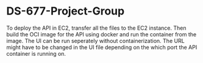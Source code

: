 # DS-677-Project-Group

To deploy the API in EC2, transfer all the files to the EC2 instance. Then build the OCI image for the API using docker and run the container from the image. The UI can be run seperately without containerization. The URL might have to be changed in the UI file depending on the which port the API container is running on.
